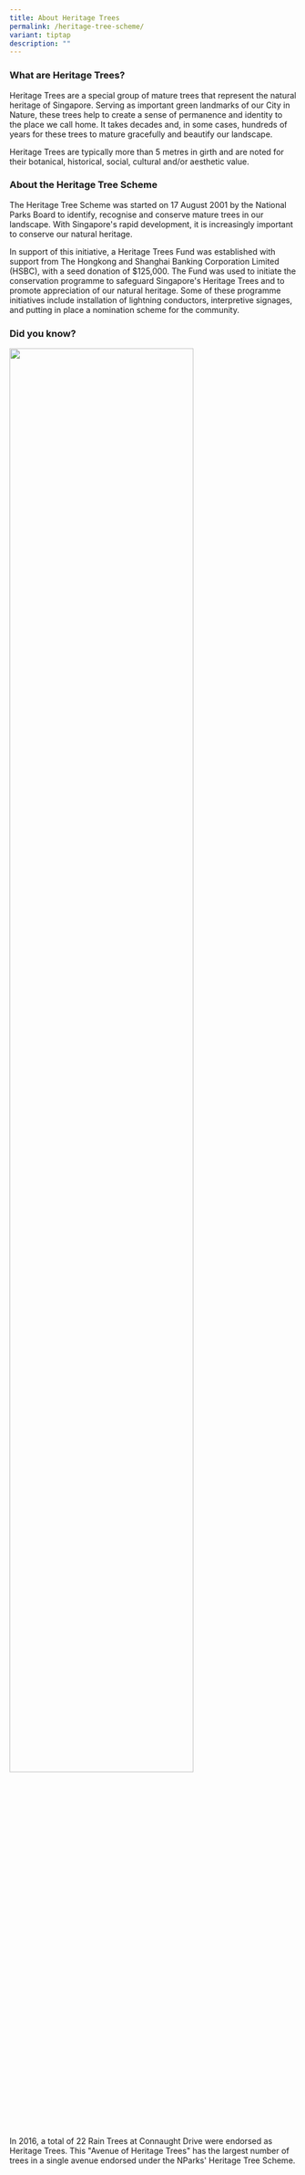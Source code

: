 ```yaml
---
title: About Heritage Trees
permalink: /heritage-tree-scheme/
variant: tiptap
description: ""
---
```

<h3><strong>What are Heritage Trees?</strong></h3>
<p>Heritage Trees are a special group of mature trees that represent the
natural heritage of Singapore. Serving as important green landmarks of
our City in Nature, these trees help to create a sense of permanence and
identity to the place we call home. It takes decades and, in some cases,
hundreds of years for these trees to mature gracefully and beautify our
landscape.</p>
<p>Heritage Trees are typically more than 5 metres in girth and are noted
for their botanical, historical, social, cultural and/or aesthetic value.</p>
<h3><strong>About the Heritage Tree Scheme</strong></h3>
<p>The Heritage Tree Scheme was started on 17 August 2001 by the National
Parks Board to identify, recognise and conserve mature trees in our landscape.
With Singapore's rapid development, it is increasingly important to conserve
our natural heritage.</p>
<p>In support of this initiative, a Heritage Trees Fund was established with
support from The Hongkong and Shanghai Banking Corporation Limited (HSBC),
with a seed donation of $125,000. The Fund was used to initiate the conservation
programme to safeguard Singapore's Heritage Trees and to promote appreciation
of our natural heritage. Some of these programme initiatives include installation
of lightning conductors, interpretive signages, and putting in place a
nomination scheme for the community.</p>
<p></p>
<h3><strong>Did you know?</strong></h3>
<div class="isomer-image-wrapper">
<img style="width: 80%;" height="auto" width="100%" alt="" src="/images/Heritage_trees_photos/connaught_drive_rain_trees.jpg">
</div>
<p>In 2016, a total of 22 Rain Trees at Connaught Drive were endorsed as
Heritage Trees. This "Avenue of Heritage Trees" has the largest number
of trees in a single avenue endorsed under the NParks' Heritage Tree Scheme.</p>
<p></p>
<p></p>
<p></p>